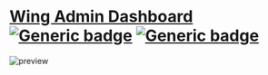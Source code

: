 # [Wing Admin Dashboard](https://tayyab-khalid.github.io/wing-admin-dashboard/) [![Generic badge](https://img.shields.io/badge/<License>-<MIT>-<#8DBB06>.svg)](https://github.com/tayyab-khalid/wing-admin-dashboard/blob/master/LICENSE) [![Generic badge](https://img.shields.io/badge/<Version>-<0.1.0>-<#20B397>.svg)](https://github.com/tayyab-khalid/wing-admin-dashboard)

![preview](https://github.com/tayyab-khalid/wing-admin-dashboard/blob/master/src/assets/img/readme/bg.jpg?raw=true)
